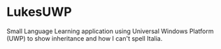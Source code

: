 # LukesUWP
Small Language Learning application using Universal Windows Platform (UWP) to show inheritance and how I can't spell Italia. 
